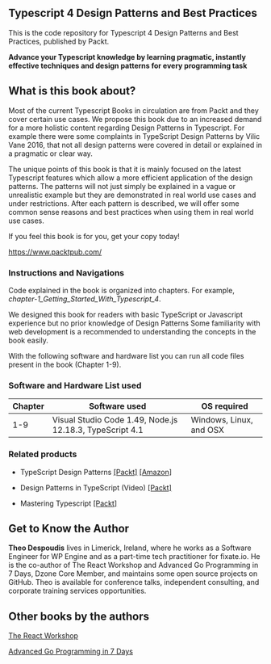 Typescript 4 Design Patterns and Best Practices
---

This is the code repository for Typescript 4 Design Patterns and Best Practices, published by Packt.

**Advance your Typescript knowledge by learning pragmatic, instantly effective techniques and design patterns for every programming task**

## What is this book about?
Most of the current Typescript Books in circulation are from Packt and they cover certain use cases. 
We propose this book due to an increased demand for a more holistic content regarding Design Patterns in Typescript. 
For example there were some complaints in TypeScript Design Patterns by Vilic Vane 2016, that not all design patterns 
were covered in detail or explained in a pragmatic or clear way.

The unique points of this book is that it is mainly focused on the latest Typescript features which allow a more efficient application of the design patterns. The patterns will not just simply be explained in a vague or unrealistic example but they are demonstrated in real world use cases and under restrictions. After each pattern is described, we will offer some common sense reasons and best practices when using them in real world use cases.

If you feel this book is for you, get your copy today!

https://www.packtpub.com/

### Instructions and Navigations
Code explained in the book is organized into chapters. For example, *chapter-1_Getting_Started_With_Typescript_4*.

We designed this book for readers with basic TypeScript or Javascript experience but no prior knowledge of Design Patterns
Some familiarity with web development is a recommended to understanding the concepts in the book easily.

With the following software and hardware list you can run all code files present in the book (Chapter 1-9).

### Software and Hardware List used
| Chapter | Software used | OS required |
| -------- | ------------------------------------ | ----------------------------------- |
| 1-9 | Visual Studio Code 1.49, Node.js 12.18.3, TypeScript 4.1 | Windows, Linux, and OSX |

### Related products
* TypeScript Design Patterns [[Packt]](https://www.packtpub.com/product/typescript-design-patterns/9781785280832 ) [[Amazon]](https://www.amazon.com/TypeScript-Design-Patterns-Vilic-Vane-ebook/dp/B01BSTEDI6)

* Design Patterns in TypeScript (Video) [[Packt]](https://www.packtpub.com/product/design-patterns-in-typescript-video/9781789347951)

* Mastering Typescript [[Packt]](https://www.packtpub.com/product/mastering-typescript-3-third-edition/9781789536706 )

## Get to Know the Author
**Theo Despoudis** lives in Limerick, Ireland, where he works as a Software Engineer for WP Engine and as a part-time tech practitioner for fixate.io. He is the co-author of The React Workshop and Advanced Go Programming in 7 Days, Dzone Core Member, and maintains some open source projects on GitHub. Theo is available for conference talks, independent consulting, and corporate training services opportunities.

## Other books by the authors
[The React Workshop](https://www.packtpub.com/product/the-react-workshop/9781838645564 )

[Advanced Go Programming in 7 Days](https://www.packtpub.com/product/advanced-go-programming-in-7-days-video/9781788994880 )
